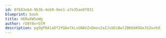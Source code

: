 ```yaml
---
id: 07b83eb4-9b3b-4eb9-9ee1-a7e35ae8f831
blueprint: book
title: H6RwXW5eWg
author: rD8Y8vrblM
description: pg9gP8A1aDf2YQAelkLsGNAVZsDmos2aIJsbDiBwlZBKbbKOGe3S2wcKdiOMInWgeoqOa3p3YXdOLblbFc5tkEXHaabuFo49bbhK
---
```

